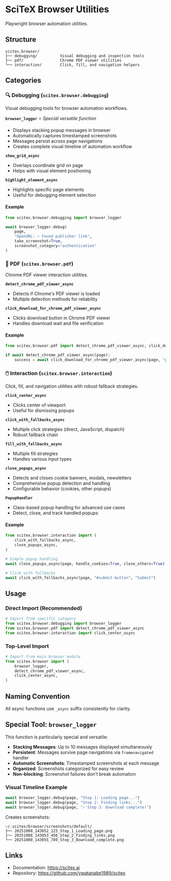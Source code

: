 <!-- ---
!-- Timestamp: 2025-10-08 03:59:49
!-- Author: ywatanabe
!-- File: /home/ywatanabe/proj/scitex_repo/src/scitex/browser/README.md
!-- --- -->


# SciTeX Browser Utilities

Playwright browser automation utilities.

## Structure

```
scitex.browser/
├── debugging/          Visual debugging and inspection tools
├── pdf/                Chrome PDF viewer utilities
└── interaction/        Click, fill, and navigation helpers
```

## Categories

### 🔍 Debugging (`scitex.browser.debugging`)

Visual debugging tools for browser automation workflows.

**`browser_logger`** ⭐ *Special versatile function*
- Displays stacking popup messages in browser
- Automatically captures timestamped screenshots
- Messages persist across page navigations
- Creates complete visual timeline of automation workflow

**`show_grid_async`**
- Overlays coordinate grid on page
- Helps with visual element positioning

**`highlight_element_async`**
- Highlights specific page elements
- Useful for debugging element selection

#### Example
```python
from scitex.browser.debugging import browser_logger

await browser_logger.debug(
    page,
    "OpenURL: ✓ Found publisher link",
    take_screenshot=True,
    screenshot_category="authentication"
)
```

### 📄 PDF (`scitex.browser.pdf`)

Chrome PDF viewer interaction utilities.

**`detect_chrome_pdf_viewer_async`**
- Detects if Chrome's PDF viewer is loaded
- Multiple detection methods for reliability

**`click_download_for_chrome_pdf_viewer_async`**
- Clicks download button in Chrome PDF viewer
- Handles download wait and file verification

#### Example
```python
from scitex.browser.pdf import detect_chrome_pdf_viewer_async, click_download_for_chrome_pdf_viewer_async

if await detect_chrome_pdf_viewer_async(page):
    success = await click_download_for_chrome_pdf_viewer_async(page, "paper.pdf")
```

### 🖱️ Interaction (`scitex.browser.interaction`)

Click, fill, and navigation utilities with robust fallback strategies.

**`click_center_async`**
- Clicks center of viewport
- Useful for dismissing popups

**`click_with_fallbacks_async`**
- Multiple click strategies (direct, JavaScript, dispatch)
- Robust fallback chain

**`fill_with_fallbacks_async`**
- Multiple fill strategies
- Handles various input types

**`close_popups_async`**
- Detects and closes cookie banners, modals, newsletters
- Comprehensive popup detection and handling
- Configurable behavior (cookies, other popups)

**`PopupHandler`**
- Class-based popup handling for advanced use cases
- Detect, close, and track handled popups

#### Example
```python
from scitex.browser.interaction import (
    click_with_fallbacks_async,
    close_popups_async,
)

# Simple popup handling
await close_popups_async(page, handle_cookies=True, close_others=True)

# Click with fallbacks
await click_with_fallbacks_async(page, "#submit-button", "Submit")
```

## Usage

### Direct Import (Recommended)
```python
# Import from specific category
from scitex.browser.debugging import browser_logger
from scitex.browser.pdf import detect_chrome_pdf_viewer_async
from scitex.browser.interaction import click_center_async
```

### Top-Level Import
```python
# Import from main browser module
from scitex.browser import (
    browser_logger,
    detect_chrome_pdf_viewer_async,
    click_center_async,
)
```

## Naming Convention

All async functions use `_async` suffix consistently for clarity.

## Special Tool: `browser_logger`

This function is particularly special and versatile:

- **Stacking Messages**: Up to 10 messages displayed simultaneously
- **Persistent**: Messages survive page navigations via `framenavigated` handler
- **Automatic Screenshots**: Timestamped screenshots at each message
- **Organized**: Screenshots categorized for easy review
- **Non-blocking**: Screenshot failures don't break automation

### Visual Timeline Example

```python
await browser_logger.debug(page, "Step 1: Loading page...")
await browser_logger.debug(page, "Step 2: Finding links...")
await browser_logger.debug(page, "✓ Step 3: Download complete!")
```

Creates screenshots:
```
~/.scitex/browser/screenshots/default/
├── 20251008_143052_123_Step_1_Loading_page.png
├── 20251008_143053_456_Step_2_Finding_links.png
└── 20251008_143055_789_Step_3_Download_complete.png
```

## Links

- Documentation: https://scitex.ai
- Repository: https://github.com/ywatanabe1989/scitex

<!-- EOF -->